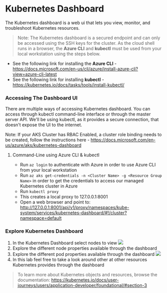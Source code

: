 # Kubernetes Dashboard

The Kubernetes dashboard is a web ui that lets you view, monitor, and troubleshoot Kubernetes resources. 

> Note: The Kubernetes dashboard is a secured endpoint and can only be accessed using the SSH keys for the cluster. As the cloud shell runs in a browser, the **Azure CLI** and **kubectl** must be used from your local workstation using the steps below.

* See the following link for installing the **Azure CLI** - https://docs.microsoft.com/en-us/cli/azure/install-azure-cli?view=azure-cli-latest
* See the following link for installing **kubectl** - https://kubernetes.io/docs/tasks/tools/install-kubectl/

### Accessing The Dashboard UI

There are multiple ways of accessing Kubernetes dashboard. You can access through kubectl command-line interface or through the master server API. We'll be using kubectl, as it provides a secure connection, that doesn't expose the UI to the internet.

Note:  If your AKS Cluster has RBAC Enabled, a cluster role binding needs to be created, follow the instructions here - https://docs.microsoft.com/en-us/azure/aks/kubernetes-dashboard

1. Command-Line using Azure CLI & kubectl

    * Run ```az login``` to authenticate with Azure in order to use Azure CLI from your local workstation
    * Run ```az aks get-credentials -n <Cluster Name> -g <Resource Group Name>``` in order to get the credentials to access our managed Kubernetes cluster in Azure
    * Run ```kubectl proxy```
    * This creates a local proxy to 127.0.0.1:8001
    * Open a web browser and point to: <http://127.0.0.1:8001/api/v1/proxy/namespaces/kube-system/services/kubernetes-dashboard/#!/cluster?namespace=default>

### Explore Kubernetes Dashboard

1. In the Kubernetes Dashboard select nodes to view
![](img/ui_nodes.png)
2. Explore the different node properties available through the dashboard
3. Explore the different pod properties available through the dashboard ![](img/ui_pods.png)
4. In this lab feel free to take a look around other at  other resources Kubernetes provides through the dashboard

> To learn more about Kubernetes objects and resources, browse the documentation: <https://kubernetes.io/docs/user-journeys/users/application-developer/foundational/#section-3>
